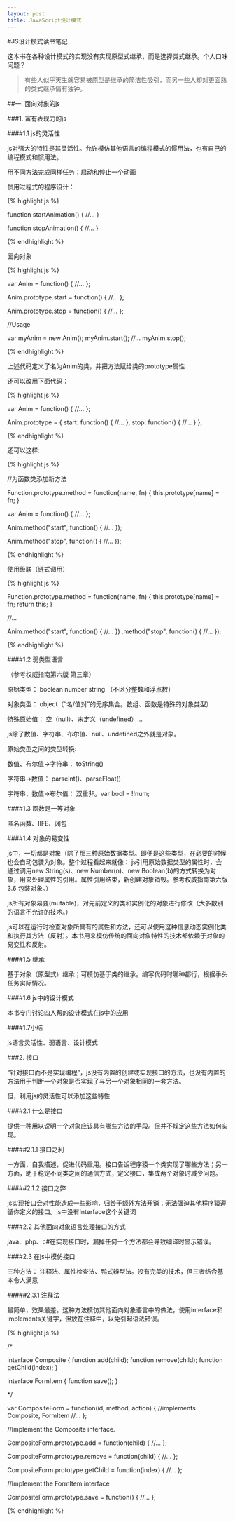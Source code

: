 ```yaml
---
layout: post
title: JavaScript设计模式
---
```

#JS设计模式读书笔记

这本书在各种设计模式的实现没有实现原型式继承，而是选择类式继承。个人口味问题？

> 有些人似乎天生就容易被原型是继承的简洁性吸引，而另一些人却对更面熟的类式继承情有独钟。

##一. 面向对象的js

###1. 富有表现力的js

####1.1 js的灵活性

js对强大的特性是其灵活性。允许模仿其他语言的编程模式的惯用法，也有自己的编程模式和惯用法。

用不同方法完成同样任务：启动和停止一个动画

惯用过程式的程序设计：

{% highlight js %}

function startAnimation() {
	//...
}

function stopAnimation() {
	//...
}

{% endhighlight %}

面向对象

{% highlight js %}

var Anim = function() {
	//...
};

Anim.prototype.start = function() {
	//...
};

Anim.prototype.stop = function() {
	//...
};

//Usage

var myAnim = new Anim();
myAnim.start();
//...
myAnim.stop();

{% endhighlight %}

上述代码定义了名为Anim的类，并把方法赋给类的prototype属性

还可以改用下面代码：

{% highlight js %}

var Anim = function() {
	//...
};

Anim.prototype = {
	start: function() {
		//...
	},
	stop: function() {
		//...
	}
};

{% endhighlight %}

还可以这样:

{% highlight js %}

//为函数类添加新方法

Function.prototype.method = function(name, fn) {
	this.prototype[name] = fn;
}

var Anim = function() {
	//...
};

Anim.method("start", function() {
	//...
});

Anim.method("stop", function() {
	//...
});

{% endhighlight %}

使用级联（链式调用）

{% highlight js %}

Function.prototype.method = function(name, fn) {
	this.prototype[name] = fn;
	return this;
}

//...

Anim.method("start", function() {
	//...
})
.method("stop", function() {
	//...
});

{% endhighlight %}

####1.2 弱类型语言

（参考权威指南第六版 第三章）

原始类型： boolean number string （不区分整数和浮点数）

对象类型： object（“名/值对”的无序集合。数组、函数是特殊的对象类型）

特殊原始值： 空（null）、未定义（undefined）...

js除了数值、字符串、布尔值、null、undefined之外就是对象。

原始类型之间的类型转换:

数值、布尔值->字符串： toString()

字符串->数值： parseInt()、parseFloat()

字符串、数值->布尔值： 双重非。var bool = !!num;

####1.3 函数是一等对象

匿名函数、IIFE、闭包

####1.4 对象的易变性

js中，一切都是对象（除了那三种原始数据类型。即便是这些类型，在必要的时候也会自动包装为对象。整个过程看起来就像： js引用原始数据类型的属性时，会通过调用new String(s)、new Number(n)、new Boolean(b)的方式转换为对象，用来处理属性的引用。属性引用结束，新创建对象销毁。参考权威指南第六版 3.6 包装对象。）

js所有对象易变(mutable)，对先前定义的类和实例化的对象进行修改（大多数别的语言不允许的技术。）

js可以在运行时检查对象所具有的属性和方法，还可以使用这种信息动态实例化类和执行其方法（反射）。本书用来模仿传统的面向对象特性的技术都依赖于对象的易变性和反射。

####1.5 继承

基于对象（原型式）继承；可模仿基于类的继承。编写代码时哪种都行，根据手头任务实际情况。

####1.6 js中的设计模式

本书专门讨论四人帮的设计模式在js中的应用

####1.7小结

js语言灵活性、弱语言、设计模式

###2. 接口

“针对接口而不是实现编程”，js没有内置的创建或实现接口的方法，也没有内置的方法用于判断一个对象是否实现了与另一个对象相同的一套方法。

但，利用js的灵活性可以添加这些特性

####2.1 什么是接口

提供一种用以说明一个对象应该具有哪些方法的手段。但并不规定这些方法如何实现。

#####2.1.1 接口之利

一方面，自我描述，促进代码重用。接口告诉程序猿一个类实现了哪些方法；另一方面，助于稳定不同类之间的通信方式，定义接口，集成两个对象时减少问题。

#####2.1.2 接口之弊

js实现接口会对性能造成一些影响，归咎于额外方法开销；无法强迫其他程序猿遵循你定义的接口。js中没有Interface这个关键词

####2.2 其他面向对象语言处理接口的方式

java、php、c#在实现接口时，漏掉任何一个方法都会导致编译时显示错误。

####2.3 在js中模仿接口

三种方法： 注释法、属性检查法、鸭式辨型法。没有完美的技术，但三者结合基本令人满意

#####2.3.1 注释法

最简单，效果最差。这种方法模仿其他面向对象语言中的做法，使用interface和implements关键字，但放在注释中，以免引起语法错误。

{% highlight js %}

/*

interface Composite {
	function add(child);
	function remove(child);
	function getChild(index);
}

interface FormItem {
	function save();
}

*/

var CompositeForm = function(id, method, action) {	//implements Composite, FormItem
	//...
};

//Implement the Composite interface.

CompositeForm.prototype.add = function(child) {
	//...
};

CompositeForm.prototype.remove = function(child) {
	//...
};

CompositeForm.prototype.getChild = function(index) {
	//...
};

//Implement the FormItem interface

CompositeForm.prototype.save = function() {
	//...
};

{% endhighlight %}


